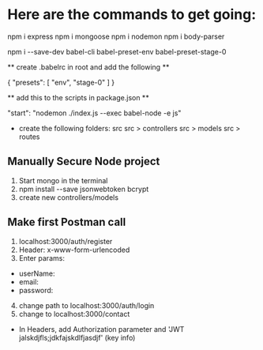 # Here are the commands to get going:
npm i express
npm i mongoose
npm i nodemon
npm i body-parser

npm i --save-dev babel-cli babel-preset-env babel-preset-stage-0

** create .babelrc in root and add the following ** 

{
  "presets": [
    "env",
    "stage-0"
  ]
}

** add this to the scripts in package.json **

"start": "nodemon ./index.js --exec babel-node -e js"

* create the following folders:
	src
	src > controllers
	src > models
	src > routes

## Manually Secure Node project
1. Start mongo in the terminal
2. npm install --save jsonwebtoken bcrypt
3. create new controllers/models

## Make first Postman call
1. localhost:3000/auth/register
2. Header: x-www-form-urlencoded
3. Enter params:
  - userName:
  - email:
  - password:

4. change path to localhost:3000/auth/login
5. change to localhost:3000/contact
  - In Headers, add Authorization parameter and 'JWT jalskdjfls;jdkfajskdlfjasdjf' (key info)
